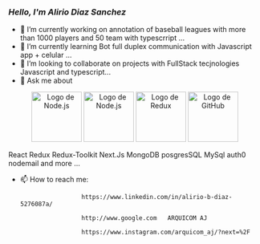 
### <em> Hello, I'm Alirio Diaz Sanchez</em>

- 🔭 I’m currently working on annotation of baseball leagues with more than 1000 players and 50 team with typescrript ...
- 🌱 I’m currently learning Bot full duplex communication with Javascript app + celular ...
- 👯 I’m looking to collaborate on projects with FullStack tecjnologies Javascript and typescript...
- 💬 Ask me about 

 <p align="center">
   <img src="https://es.wikipedia.org/wiki/JavaScript#/media/Archivo:Unofficial_JavaScript_logo_2.svg" alt="Logo de Node.js" width="100"> 
  <img src="https://res.cloudinary.com/dfddh08q8/image/upload/v1694523855/images/300px-Node.js_logo.svg_hmbjue.png" alt="Logo de Node.js" width="100"> 
  <img src="https://res.cloudinary.com/dvy9qircy/image/upload/v1743795786/forex/forex_academy_professional_redux.jpg" alt="Logo de Redux" width="100">
  <img src="https://github.githubassets.com/images/modules/logos_page/GitHub-Mark.png" alt="Logo de GitHub" width="100">
</p>
        React
        Redux
        Redux-Toolkit
        Next.Js
        MongoDB
        posgresSQL
        MySql
        auth0
        nodemail
        and more ...
        
- 📫 How to reach me: 
                      
                       https://www.linkedin.com/in/alirio-b-diaz-5276087a/ 

                       http://www.google.com   ARQUICOM AJ 
                       
                       https://www.instagram.com/arquicom_aj/?next=%2F
                       

<!--
**aliriodi/aliriodi** is a ✨ _special_ ✨ repository because its `README.md` (this file) appears on your GitHub profile.

Here are some ideas to get you started:

- 🔭 I’m currently working on ...
- 🌱 I’m currently learning ...
- 👯 I’m looking to collaborate on ...
- 🤔 I’m looking for help with ...
- 💬 Ask me about ...
- 📫 How to reach me: ...
- 😄 Pronouns: ...
- ⚡ Fun fact: ...
-->
